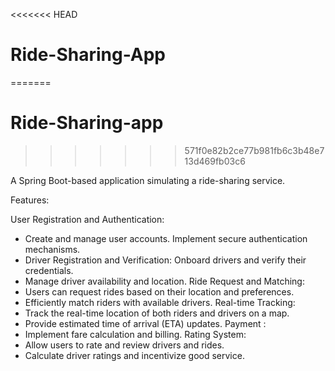 <<<<<<< HEAD
# Ride-Sharing-App
=======
# Ride-Sharing-app
>>>>>>> 571f0e82b2ce77b981fb6c3b48e713d469fb03c6

A Spring Boot-based application simulating a ride-sharing service.

Features:

User Registration and Authentication:
* Create and manage user accounts.
Implement secure authentication mechanisms.
* Driver Registration and Verification:
Onboard drivers and verify their credentials.
* Manage driver availability and location.
Ride Request and Matching:
* Users can request rides based on their location and preferences.
* Efficiently match riders with available drivers.
Real-time Tracking:
* Track the real-time location of both riders and drivers on a map.
* Provide estimated time of arrival (ETA) updates.
Payment :
* Implement fare calculation and billing.
Rating System:
* Allow users to rate and review drivers and rides.
* Calculate driver ratings and incentivize good service.

